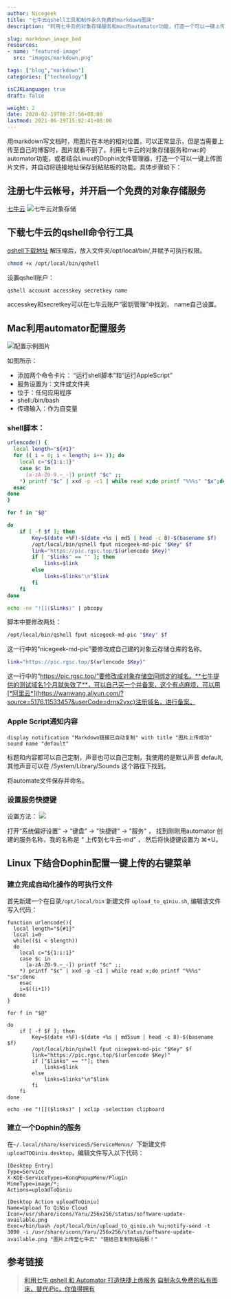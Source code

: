 ```yaml
---
author: Nicegeek
title: "七牛云qshell工具和制作永久免费的markdown图床"
description: "利用七牛云的对象存储服务和mac的automator功能，打造一个可以一键上传图片文件，并自动将链接地址保存到粘贴板的功能。"

slug: markdown_image_bed
resources:
- name: "featured-image"
  src: "images/markdown.png"

tags: ["blog","markdown"]
categories: ["technology"]

isCJKLanguage: true
draft: false

weight: 2
date: 2020-02-19T09:27:56+08:00
lastmod: 2021-06-19T15:02:41+08:00
---
```


用markdown写文档时，用图片在本地的相对位置，可以正常显示，但是当需要上传至自己的博客时，图片就看不到了。利用七牛云的对象存储服务和mac的automator功能，或者结合Linux的Dophin文件管理器，打造一个可以一键上传图片文件，并自动将链接地址保存到粘贴板的功能。具体步骤如下：

<!--more-->

## 注册七牛云帐号，并开启一个免费的对象存储服务
[七牛云](https://portal.qiniu.com/signup?code=1h5qh8sbdbpzm)
![七牛云对象存储](https://pic.rgsc.top/2020-12-04-62b8cb8d-Jietu20201204-093200.png)

## 下载七牛云的qshell命令行工具
[qshell下载地址](https://developer.qiniu.com/kodo/tools/1302/qshell#4)
解压缩后，放入文件夹/opt/local/bin/,并赋予可执行权限。

```bash
chmod +x /opt/local/bin/qshell
```
设置qshell账户：
```bash
qshell account accesskey secretkey name
```
accesskey和secretkey可以在七牛云账户“密钥管理”中找到， name自己设置。



## Mac利用automator配置服务

![配置示例图片](https://pic.rgsc.top/2020-12-04-bef87e47-%3aUsers%3asat%3aPictures%3aclip%3aJietu20201204-093958.png)

如图所示：

- 添加两个命令卡片： “运行shell脚本”和“运行AppleScript”
- 服务设置为：文件或文件夹
- 位于：任何应用程序
- shell:/bin/bash
- 传递输入：作为自变量

### shell脚本：
```bash
urlencode() {
  local length="${#1}"
  for (( i = 0; i < length; i++ )); do
    local c="${1:i:1}"
    case $c in
      [a-zA-Z0-9.~_-]) printf "$c" ;;
    *) printf "$c" | xxd -p -c1 | while read x;do printf "%%%s" "$x";done
  esac
done
}

for f in "$@"

do
    if [ -f $f ]; then
        Key=$(date +%F)-$(date +%s | md5 | head -c 8)-$(basename $f)
        /opt/local/bin/qshell fput nicegeek-md-pic "$Key" $f
        link="https://pic.rgsc.top/$(urlencode $Key)"
        if [ "$links" == "" ]; then
            links=$link
        else
            links=$links"\n"$link
        fi
    fi
done

echo -ne "![]($links)" | pbcopy
```

脚本中要修改两处：
```bash
/opt/local/bin/qshell fput nicegeek-md-pic "$Key" $f
```
这一行中的“nicegeek-md-pic”要修改成自己建的对象云存储仓库的名称。

```bash
link="https://pic.rgsc.top/$(urlencode $Key)"
```
这一行中的“https://pic.rgsc.top/”要修改成对象存储空间绑定的域名。**七牛提供的测试域名1个月就失效了**，可以自己买一个并备案，这个有点麻烦，可以用[*阿里云*](https://wanwang.aliyun.com/?source=5176.11533457&userCode=drns2vxc)注册域名，进行备案。

### Apple Script通知内容
```
display notification "Markdown链接已自动复制" with title "图片上传成功" sound name "default"
```
标题和内容都可以自己定制，声音也可以自己定制，我使用的是默认声音 default, 其他声音可以在 /System/Library/Sounds 这个路径下找到。

将automate文件保存并命名。

### 设置服务快捷键

设置方法：
![](https://pic.rgsc.top/2020-12-04-3030f9e2-Jietu20201204-100232.png)

打开“系统偏好设置” -> “键盘” -> "快捷键" -> "服务" ， 找到刚刚用automator 创建的服务名称，我的名称是 “ 上传到七牛云-md” ， 然后将快捷键设置为 ⌘+U。

## Linux 下结合Dophin配置一键上传的右键菜单
### 建立完成自动化操作的可执行文件
首先新建一个在目录`/opt/local/bin` 新建文件 `upload_to_qiniu.sh`, 编辑该文件写入代码：
```
function urlencode(){
  local length="${#1}"
  local i=0
  while(($i < $length))
  do
    local c="${1:i:1}"
    case $c in
      [a-zA-Z0-9.~_-]) printf "$c" ;;
    *) printf "$c" | xxd -p -c1 | while read x;do printf "%%%s" "$x";done
    esac
    i=$((i+1))
  done
}

for f in "$@"

do
    if [ -f $f ]; then
        Key=$(date +%F)-$(date +%s | md5sum | head -c 8)-$(basename $f)
        /opt/local/bin/qshell fput nicegeek-md-pic "$Key" $f
        link="https://pic.rgsc.top/$(urlencode $Key)"
        if ["$links" == ""]; then
            links=$link
        else
            links=$links"\n"$link
        fi
    fi
done

echo -ne "![]($links)" | xclip -selection clipboard
```


### 建立一个Dophin的服务
在`~/.local/share/kservices5/ServiceMenus/ `下新建文件`uploadTOQiniu.desktop`，编辑文件写入以下代码：

```
[Desktop Entry]
Type=Service
X-KDE-ServiceTypes=KonqPopupMenu/Plugin
MimeType=image/*;
Actions=uploadToQiniu

[Desktop Action uploadToQiniu]
Name=Upload To QiNiu Cloud
Icon=/usr/share/icons/Yaru/256x256/status/software-update-available.png
Exec=/bin/bash /opt/local/bin/upload_to_qiniu.sh %u;notify-send -t 3000 -i /usr/share/icons/Yaru/256x256/status/software-update-available.png "图片上传至七牛云" "链结已复制到粘贴板！"
```
## 参考链接
> [利用七牛 qshell 和 Automator 打造快捷上传服务](https://segmentfault.com/a/1190000012625867)
> [自制永久免费的私有图床，替代iPic，你值得拥有](https://www.jianshu.com/p/9572203b6840)